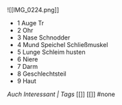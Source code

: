 ![[IMG_0224.png]]
- 1 Auge Tr
- 2 Ohr 
- 3 Nase Schnodder
- 4 Mund Speichel Schließmuskel
- 5 Lunge Schleim husten
- 6 Niere
- 7 Darm
- 8 Geschlechtsteil
- 9 Haut

*Auch Interessant | Tags*
[[]] [[]]
#none 